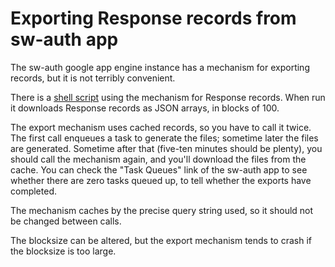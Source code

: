 # Exporting Response records from sw-auth app #

The sw-auth google app engine instance has a mechanism for exporting records, but it is not terribly convenient.

There is a
[shell script](https://code.google.com/p/gae-wrapup-server/source/browse/doc/migration/bulk_export.sh) using the mechanism for Response records.  When run it downloads Response records as JSON arrays, in blocks of 100.

The export mechanism uses cached records, so you have to call it twice.  The first call enqueues a task to generate the files; sometime later the files are generated.  Sometime after that (five-ten minutes should be plenty), you should call the mechanism again, and you'll download the files from the cache.  You can check the "Task Queues" link of the sw-auth app to see whether there are zero tasks queued up, to tell whether the exports have completed.

The mechanism caches by the precise query string used, so it should not be changed between calls.

The blocksize can be altered, but the export mechanism tends to crash if the blocksize is too large.